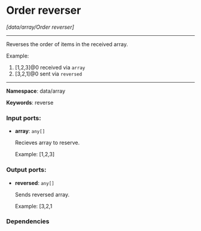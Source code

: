 # Order reverser

_[data/array/Order reverser]_

---

Reverses the order of items in the received array.

Example:
1. [1,2,3]@0 received via `array`
2. [3,2,1]@0 sent via `reversed`

---

__Namespace__: data/array

__Keywords__: reverse

### Input ports:

* __array__: ` any[] `

    Recieves array to reserve.
    
    Example:
    [1,2,3]

### Output ports:

* __reversed__: ` any[] `

    Sends reversed array.
    
    Example:
    [3,2,1

### Dependencies





